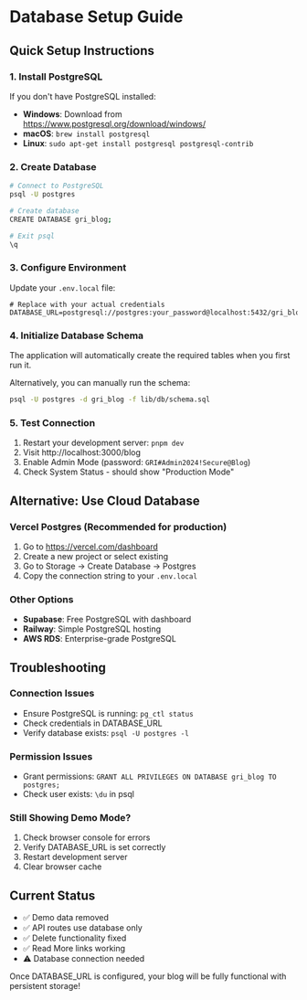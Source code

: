 # Database Setup Guide

## Quick Setup Instructions

### 1. Install PostgreSQL
If you don't have PostgreSQL installed:
- **Windows**: Download from https://www.postgresql.org/download/windows/
- **macOS**: `brew install postgresql`
- **Linux**: `sudo apt-get install postgresql postgresql-contrib`

### 2. Create Database
```bash
# Connect to PostgreSQL
psql -U postgres

# Create database
CREATE DATABASE gri_blog;

# Exit psql
\q
```

### 3. Configure Environment
Update your `.env.local` file:
```env
# Replace with your actual credentials
DATABASE_URL=postgresql://postgres:your_password@localhost:5432/gri_blog
```

### 4. Initialize Database Schema
The application will automatically create the required tables when you first run it.

Alternatively, you can manually run the schema:
```bash
psql -U postgres -d gri_blog -f lib/db/schema.sql
```

### 5. Test Connection
1. Restart your development server: `pnpm dev`
2. Visit http://localhost:3000/blog
3. Enable Admin Mode (password: `GRI#Admin2024!Secure@Blog`)
4. Check System Status - should show "Production Mode"

## Alternative: Use Cloud Database

### Vercel Postgres (Recommended for production)
1. Go to https://vercel.com/dashboard
2. Create a new project or select existing
3. Go to Storage → Create Database → Postgres
4. Copy the connection string to your `.env.local`

### Other Options
- **Supabase**: Free PostgreSQL with dashboard
- **Railway**: Simple PostgreSQL hosting
- **AWS RDS**: Enterprise-grade PostgreSQL

## Troubleshooting

### Connection Issues
- Ensure PostgreSQL is running: `pg_ctl status`
- Check credentials in DATABASE_URL
- Verify database exists: `psql -U postgres -l`

### Permission Issues
- Grant permissions: `GRANT ALL PRIVILEGES ON DATABASE gri_blog TO postgres;`
- Check user exists: `\du` in psql

### Still Showing Demo Mode?
1. Check browser console for errors
2. Verify DATABASE_URL is set correctly
3. Restart development server
4. Clear browser cache

## Current Status
- ✅ Demo data removed
- ✅ API routes use database only
- ✅ Delete functionality fixed
- ✅ Read More links working
- ⚠️ Database connection needed

Once DATABASE_URL is configured, your blog will be fully functional with persistent storage!